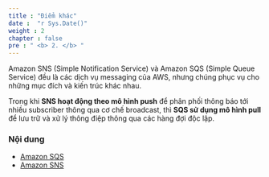 ```yaml
---
title : "Điểm khác"
date :  "r Sys.Date()" 
weight : 2 
chapter : false
pre : " <b> 2. </b> "
---
```


Amazon SNS (Simple Notification Service) và Amazon SQS (Simple Queue Service) đều là các dịch vụ messaging của AWS, nhưng chúng phục vụ cho những mục đích và kiến trúc khác nhau. 

Trong khi **SNS hoạt động theo mô hình push** để phân phối thông báo tới nhiều subscriber thông qua cơ chế broadcast, thì **SQS sử dụng mô hình pull** để lưu trữ và xử lý thông điệp thông qua các hàng đợi độc lập.

### Nội dung
  - [Amazon SQS](2.1-sqs/)
  - [Amazon SNS](2.2-sns/)